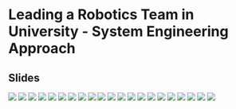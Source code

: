 # Leading a Robotics Team in University - System Engineering Approach

## Slides
![](./img/Slide1.png)
![](./img/Slide2.png)
![](./img/Slide3.png)
![](./img/Slide4.png)
![](./img/Slide5.png)
![](./img/Slide6.png)
![](./img/Slide7.png)
![](./img/Slide8.png)
![](./img/Slide9.png)
![](./img/Slide10.png)
![](./img/Slide11.png)
![](./img/Slide12.png)
![](./img/Slide13.png)
![](./img/Slide14.png)
![](./img/Slide15.png)
![](./img/Slide16.png)
![](./img/Slide17.png)
![](./img/Slide18.png)
![](./img/Slide19.png)
![](./img/Slide20.png)
![](./img/Slide21.png)
